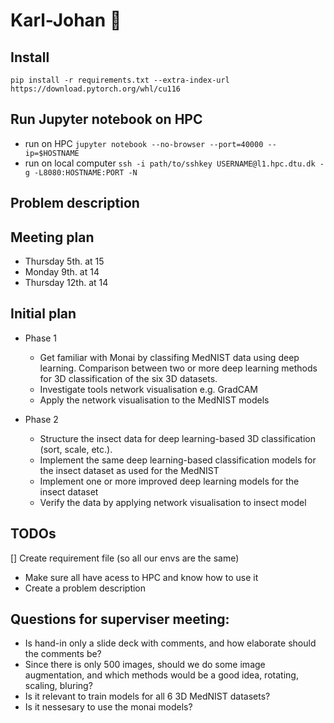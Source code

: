 # Karl-Johan 🍄

## Install

`pip install -r requirements.txt --extra-index-url https://download.pytorch.org/whl/cu116`

## Run Jupyter notebook on HPC

- run on HPC `jupyter notebook --no-browser --port=40000 --ip=$HOSTNAME`
- run on local computer `ssh -i path/to/sshkey USERNAME@l1.hpc.dtu.dk -g -L8080:HOSTNAME:PORT -N`

## Problem description

## Meeting plan
- Thursday 5th. at 15
- Monday 9th. at 14
- Thursday 12th. at 14

## Initial plan
- Phase 1
  - Get familiar with Monai by classifing MedNIST data using deep learning. Comparison between two or more deep learning methods for 3D classification of the six 3D datasets. 
  - Investigate tools network visualisation e.g. GradCAM
  - Apply the network visualisation to the MedNIST models
  
- Phase 2
  - Structure the insect data for deep learning-based 3D classification (sort, scale, etc.).
  - Implement the same deep learning-based classification models for the insect dataset as used for the MedNIST
  - Implement one or more improved deep learning models for the insect dataset
  - Verify the data by applying network visualisation to insect model
 
## TODOs
[] Create requirement file (so all our envs are the same)
- Make sure all have acess to HPC and know how to use it
- Create a problem description

## Questions for superviser meeting:
- Is hand-in only a slide deck with comments, and how elaborate should the comments be?
- Since there is only 500 images, should we do some image augmentation, and which methods would be a good idea, rotating, scaling, bluring?
- Is it relevant to train models for all 6 3D MedNIST datasets?
- Is it nessesary to use the monai models? 
   
